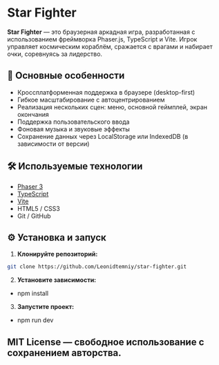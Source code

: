# Star Fighter

**Star Fighter** — это браузерная аркадная игра, разработанная с использованием фреймворка Phaser.js, TypeScript и Vite. Игрок управляет космическим кораблём, сражается с врагами и набирает очки, соревнуясь за лидерство.

## 🚀 Основные особенности

- Кроссплатформенная поддержка в браузере (desktop-first)
- Гибкое масштабирование с автоцентрированием
- Реализация нескольких сцен: меню, основной геймплей, экран окончания
- Поддержка пользовательского ввода
- Фоновая музыка и звуковые эффекты
- Сохранение данных через LocalStorage или IndexedDB (в зависимости от версии)

## 🛠️ Используемые технологии

- [Phaser 3](https://phaser.io/)
- [TypeScript](https://www.typescriptlang.org/)
- [Vite](https://vitejs.dev/)
- HTML5 / CSS3
- Git / GitHub

## ⚙️ Установка и запуск

1. **Клонируйте репозиторий:**

```bash
git clone https://github.com/Leonidtemniy/star-fighter.git
```

2. **Установите зависимости:**

- npm install

3. **Запустите проект:**

- npm run dev

## MIT License — свободное использование с сохранением авторства.

